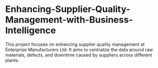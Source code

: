 # Enhancing-Supplier-Quality-Management-with-Business-Intelligence
This project focuses on enhancing supplier quality management at Enterprise Manufacturers Ltd. It aims to centralize the data around raw materials, defects, and downtime caused by suppliers across different plants.
